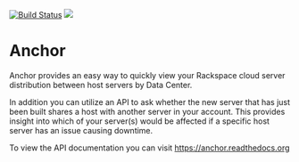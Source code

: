 [![Build Status](https://drone.cloudapi.co/api/badge/github.com/rackerlabs/anchor/status.svg?branch=master)](https://drone.cloudapi.co/github.com/rackerlabs/anchor)</a>&nbsp;<a href="https://anchor.readthedocs.org"><img src="https://readthedocs.org/projects/anchor/badge/?version=latest" /></a>

Anchor
========

Anchor provides an easy way to quickly view your Rackspace cloud server distribution between host servers by Data Center.

In addition you can utilize an API to ask whether the new server that has just been built shares a host with another server in your account. This provides insight into which of your server(s) would be affected if a specific host server has an issue causing downtime.

To view the API documentation you can visit https://anchor.readthedocs.org

